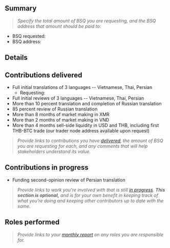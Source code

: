 ## Summary

> _Specify the total amount of BSQ you are requesting, and the BSQ address that amount should be paid to:_

 - BSQ requested: 
 - BSQ address:

## Details

## Contributions delivered

 - Full initial translations of 3 languages -- Vietnamese, Thai, Persian
    - Requesting: 
 - Full initial reviews of 3 languages -- Vietnamese, Thai, Persian
 - More than 10 percent translation and completion of Russian translation
 - 85 percent review of Russian translation
 - More than 8 months of market making in XMR
 - More than 2 months of market making in VND 
 - More than 4 months sell-side liquidity in USD and THB, including first THB-BTC trade
 (our trader node address available upon request)
 
> _Provide links to contributions you have [delivered](https://github.com/bisq-network/proposals/issues/19), the amount of BSQ you are requesting for each, and any comments that will help stakeholders understand its value._


## Contributions in progress

 - Funding second-opinion review of Persian translation
 
> _Provide links to work you're involved with that is still [in progress](https://github.com/bisq-network/proposals/issues/19). **This section is optional,** and is for your own benefit in keeping track of what you're doing and keeping other contributors up to date with the same._


## Roles performed

> _Provide links to your [monthly report](https://github.com/bisq-network/proposals/issues/13) on any roles you are responsible for._

